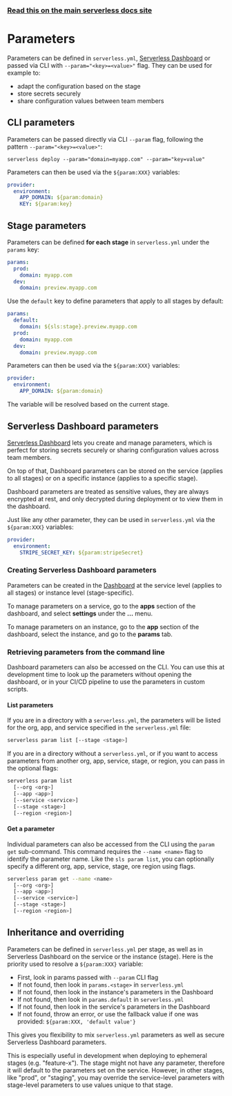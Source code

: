 <!--
title: Serverless Framework Dashboard - Parameters
menuText: Parameters
menuOrder: 3
layout: Doc
-->

<!-- DOCS-SITE-LINK:START automatically generated  -->

### [Read this on the main serverless docs site](https://www.serverless.com/framework/docs/guides/parameters/)

<!-- DOCS-SITE-LINK:END -->

# Parameters

Parameters can be defined in `serverless.yml`, [Serverless Dashboard](https://www.serverless.com/secrets) or passed via CLI with `--param="<key>=<value>"` flag. They can be used for example to:

- adapt the configuration based on the stage
- store secrets securely
- share configuration values between team members

## CLI parameters

Parameters can be passed directly via CLI `--param` flag, following the pattern `--param="<key>=<value>"`:

```
serverless deploy --param="domain=myapp.com" --param="key=value"
```

Parameters can then be used via the `${param:XXX}` variables:

```yaml
provider:
  environment:
    APP_DOMAIN: ${param:domain}
    KEY: ${param:key}
```

## Stage parameters

Parameters can be defined **for each stage** in `serverless.yml` under the `params` key:

```yaml
params:
  prod:
    domain: myapp.com
  dev:
    domain: preview.myapp.com
```

Use the `default` key to define parameters that apply to all stages by default:

```yaml
params:
  default:
    domain: ${sls:stage}.preview.myapp.com
  prod:
    domain: myapp.com
  dev:
    domain: preview.myapp.com
```

Parameters can then be used via the `${param:XXX}` variables:

```yaml
provider:
  environment:
    APP_DOMAIN: ${param:domain}
```

The variable will be resolved based on the current stage.

## Serverless Dashboard parameters

[Serverless Dashboard](https://www.serverless.com/secrets) lets you create and manage parameters, which is perfect for storing secrets securely or sharing configuration values across team members.

On top of that, Dashboard parameters can be stored on the service (applies to all stages) or on a specific instance (applies to a specific stage).

Dashboard parameters are treated as sensitive values, they are always encrypted at rest, and only decrypted during deployment or to view them in the dashboard.

Just like any other parameter, they can be used in `serverless.yml` via the `${param:XXX}` variables:

```yaml
provider:
  environment:
    STRIPE_SECRET_KEY: ${param:stripeSecret}
```

### Creating Serverless Dashboard parameters

Parameters can be created in the [Dashboard](https://app.serverless.com/) at the service level (applies to all stages) or instance level (stage-specific).

To manage parameters on a service, go to the **apps** section of the dashboard, and select **settings** under the **...** menu.

To manage parameters on an instance, go to the **app** section of the dashboard, select the instance, and go to the **params** tab.

### Retrieving parameters from the command line

Dashboard parameters can also be accessed on the CLI. You can use this at development time to look up the parameters without opening the dashboard, or in your CI/CD pipeline to use the parameters in custom scripts.

#### List parameters

If you are in a directory with a `serverless.yml`, the parameters will be listed for the org, app, and service specified in the `serverless.yml` file:

```bash
serverless param list [--stage <stage>]
```

If you are in a directory without a `serverless.yml`, or if you want to access parameters from another org, app, service, stage, or region, you can pass in the optional flags:

```bash
serverless param list
  [--org <org>]
  [--app <app>]
  [--service <service>]
  [--stage <stage>]
  [--region <region>]
```

#### Get a parameter

Individual parameters can also be accessed from the CLI using the `param get` sub-command. This command requires the `--name <name>` flag to identify the parameter name. Like the `sls param list`, you can optionally specify a different org, app, service, stage, ore region using flags.

```bash
serverless param get --name <name>
  [--org <org>]
  [--app <app>]
  [--service <service>]
  [--stage <stage>]
  [--region <region>]
```

## Inheritance and overriding

Parameters can be defined in `serverless.yml` per stage, as well as in Serverless Dashboard on the service or the instance (stage). Here is the priority used to resolve a `${param:XXX}` variable:

- First, look in params passed with `--param` CLI flag
- If not found, then look in `params.<stage>` in `serverless.yml`
- If not found, then look in the instance's parameters in the Dashboard
- If not found, then look in `params.default` in `serverless.yml`
- If not found, then look in the service's parameters in the Dashboard
- If not found, throw an error, or use the fallback value if one was provided: `${param:XXX, 'default value'}`

This gives you flexibility to mix `serverless.yml` parameters as well as secure Serverless Dashboard parameters.

This is especially useful in development when deploying to ephemeral stages (e.g. "feature-x"). The stage might not have any parameter, therefore it will default to the parameters set on the service. However, in other stages, like "prod", or "staging", you may override the service-level parameters with stage-level parameters to use values unique to that stage.
